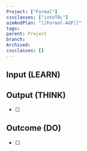 ```yaml
---
Project: ["Formal"]
cssclasses: ["iotoTDL"]
aimAndPlan: "[[Formal-A&P]]"
tags: 
parent: Project
branch: 
Archived: 
cssclasses: []
---
```

## Input (LEARN)


## Output (THINK)

- [ ] 

## Outcome (DO)

- [ ] 
